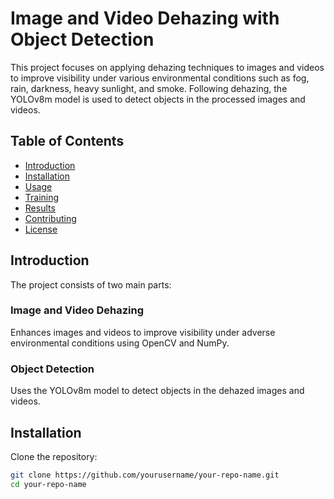# Image and Video Dehazing with Object Detection

This project focuses on applying dehazing techniques to images and videos to improve visibility under various environmental conditions such as fog, rain, darkness, heavy sunlight, and smoke. Following dehazing, the YOLOv8m model is used to detect objects in the processed images and videos.

## Table of Contents
- [Introduction](#introduction)
- [Installation](#installation)
- [Usage](#usage)
- [Training](#training)
- [Results](#results)
- [Contributing](#contributing)
- [License](#license)

## Introduction

The project consists of two main parts:

### Image and Video Dehazing
Enhances images and videos to improve visibility under adverse environmental conditions using OpenCV and NumPy.

### Object Detection
Uses the YOLOv8m model to detect objects in the dehazed images and videos.

## Installation

Clone the repository:

```bash
git clone https://github.com/yourusername/your-repo-name.git
cd your-repo-name
